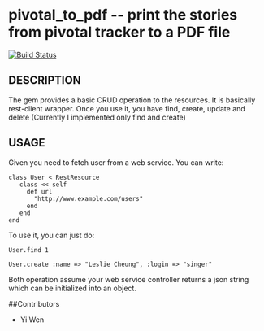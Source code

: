 pivotal_to_pdf -- print the stories from pivotal tracker to a PDF file
====================================

[![Build Status](http://travis-ci.org/ywen/pivotal_to_pdf.png)](http://travis-ci.org/ywen/pivotal_to_pdf)

## DESCRIPTION
The gem provides a basic CRUD operation to the resources. It is basically rest-client wrapper. Once you use it, you have find, create, update and delete (Currently I implemented only find and create)

## USAGE
Given you need to fetch user from a web service. You can write:

    class User < RestResource
       class << self
         def url
           "http://www.example.com/users"
         end
       end
    end

To use it, you can just do:
    
    User.find 1

    User.create :name => "Leslie Cheung", :login => "singer"

Both operation assume your web service controller returns a json string which can be initialized into an object.

##Contributors
* Yi Wen
